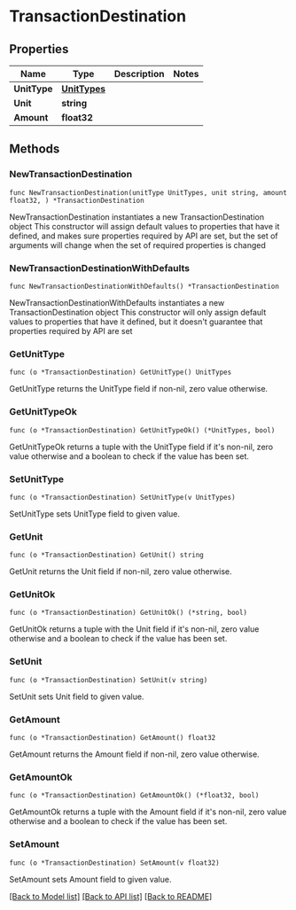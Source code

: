 # TransactionDestination

## Properties

Name | Type | Description | Notes
------------ | ------------- | ------------- | -------------
**UnitType** | [**UnitTypes**](UnitTypes.md) |  | 
**Unit** | **string** |  | 
**Amount** | **float32** |  | 

## Methods

### NewTransactionDestination

`func NewTransactionDestination(unitType UnitTypes, unit string, amount float32, ) *TransactionDestination`

NewTransactionDestination instantiates a new TransactionDestination object
This constructor will assign default values to properties that have it defined,
and makes sure properties required by API are set, but the set of arguments
will change when the set of required properties is changed

### NewTransactionDestinationWithDefaults

`func NewTransactionDestinationWithDefaults() *TransactionDestination`

NewTransactionDestinationWithDefaults instantiates a new TransactionDestination object
This constructor will only assign default values to properties that have it defined,
but it doesn't guarantee that properties required by API are set

### GetUnitType

`func (o *TransactionDestination) GetUnitType() UnitTypes`

GetUnitType returns the UnitType field if non-nil, zero value otherwise.

### GetUnitTypeOk

`func (o *TransactionDestination) GetUnitTypeOk() (*UnitTypes, bool)`

GetUnitTypeOk returns a tuple with the UnitType field if it's non-nil, zero value otherwise
and a boolean to check if the value has been set.

### SetUnitType

`func (o *TransactionDestination) SetUnitType(v UnitTypes)`

SetUnitType sets UnitType field to given value.


### GetUnit

`func (o *TransactionDestination) GetUnit() string`

GetUnit returns the Unit field if non-nil, zero value otherwise.

### GetUnitOk

`func (o *TransactionDestination) GetUnitOk() (*string, bool)`

GetUnitOk returns a tuple with the Unit field if it's non-nil, zero value otherwise
and a boolean to check if the value has been set.

### SetUnit

`func (o *TransactionDestination) SetUnit(v string)`

SetUnit sets Unit field to given value.


### GetAmount

`func (o *TransactionDestination) GetAmount() float32`

GetAmount returns the Amount field if non-nil, zero value otherwise.

### GetAmountOk

`func (o *TransactionDestination) GetAmountOk() (*float32, bool)`

GetAmountOk returns a tuple with the Amount field if it's non-nil, zero value otherwise
and a boolean to check if the value has been set.

### SetAmount

`func (o *TransactionDestination) SetAmount(v float32)`

SetAmount sets Amount field to given value.



[[Back to Model list]](../README.md#documentation-for-models) [[Back to API list]](../README.md#documentation-for-api-endpoints) [[Back to README]](../README.md)



